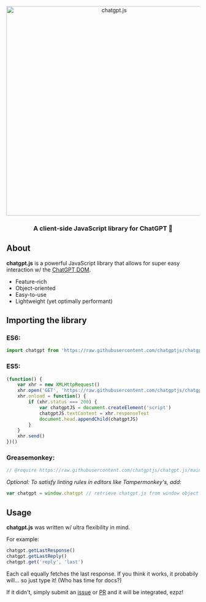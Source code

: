 <div align="center">
<br />

<picture>
    <source media="(prefers-color-scheme: dark)" srcset="https://raw.githubusercontent.com/chatgptjs/chatgpt.js/main/media/images/chatgpt.js-logo-dark-mode-5995x614.png">
    <img width=546 alt="chatgpt.js" src="https://raw.githubusercontent.com/chatgptjs/chatgpt.js/main/media/images/chatgpt.js-logo-light-mode-5995x614.png">
</picture>


### A client-side JavaScript library for ChatGPT 🤖

</div>

## About

**chatgpt.js** is a powerful JavaScript library that allows for super easy interaction w/ the [ChatGPT DOM](https://chat.openai.com).

- Feature-rich
- Object-oriented
- Easy-to-use
- Lightweight (yet optimally performant)

## Importing the library

### ES6:

```js
import chatgpt from 'https://raw.githubusercontent.com/chatgptjs/chatgpt.js/main/chatgpt.js'
```

### ES5:

```js
(function() {
    var xhr = new XMLHttpRequest()
    xhr.open('GET', 'https://raw.githubusercontent.com/chatgptjs/chatgpt.js/main/chatgpt.js')
    xhr.onload = function() {
        if (xhr.status === 200) {
            var chatgptJS = document.createElement('script')
            chatgptJS.textContent = xhr.responseText
            document.head.appendChild(chatgptJS)
        }
    }
    xhr.send()
})()
```

### Greasemonkey:

```js
// @require https://raw.githubusercontent.com/chatgptjs/chatgpt.js/main/chatgpt.js
```

*Optional: To satisfy linting rules in editors like Tampermonkey's, add:*

```js
var chatgpt = window.chatgpt // retrieve chatgpt.js from window object
```

## Usage

**chatgpt.js** was written w/ ultra flexibility in mind.

For example:

```js
chatgpt.getLastResponse()
chatgpt.getLastReply()
chatgpt.get('reply', 'last')
```

Each call equally fetches the last response. If you think it works, it probabily will... so just type it! (Who has time for docs?)

If it didn't, simply submit an [issue](https://github.com/chatgptjs/chatgpt.js/issues) or [PR](https://github.com/chatgptjs/chatgpt.js/pulls) and it will be integrated, ezpz!
